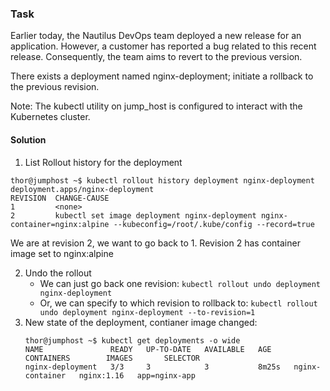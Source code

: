 ### Task
Earlier today, the Nautilus DevOps team deployed a new release for an application. However, a customer has reported a bug related to this recent release. Consequently, the team aims to revert to the previous version.

There exists a deployment named nginx-deployment; initiate a rollback to the previous revision.

Note: The kubectl utility on jump_host is configured to interact with the Kubernetes cluster.

#### Solution
1. List Rollout history for the deployment
```
thor@jumphost ~$ kubectl rollout history deployment nginx-deployment
deployment.apps/nginx-deployment 
REVISION  CHANGE-CAUSE
1         <none>
2         kubectl set image deployment nginx-deployment nginx-container=nginx:alpine --kubeconfig=/root/.kube/config --record=true
```
We are at revision 2, we want to go back to 1. Revision 2 has container image set to nginx:alpine

2. Undo the rollout
   - We can just go back one revision:
     ```kubectl rollout undo deployment nginx-deployment```
   - Or, we can specify to which revision to rollback to:
     ```kubectl rollout undo deployment nginx-deployment --to-revision=1```
3. New state of the deployment, contianer image changed:
   ```
   thor@jumphost ~$ kubectl get deployments -o wide
   NAME               READY   UP-TO-DATE   AVAILABLE   AGE     CONTAINERS        IMAGES       SELECTOR
   nginx-deployment   3/3     3            3           8m25s   nginx-container   nginx:1.16   app=nginx-app
   ```
